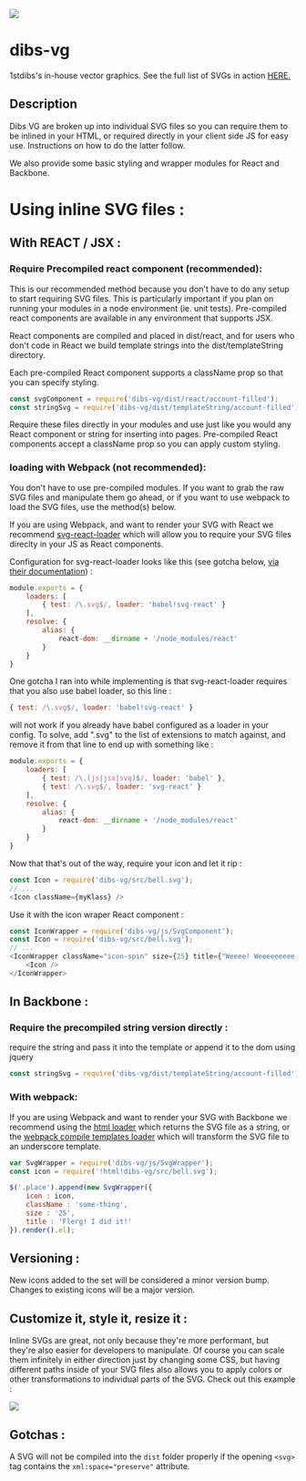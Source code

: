 ![](https://cdn.rawgit.com/1stdibs/dibs-vg/master/src/logo-no-reg.svg)

# dibs-vg 
1stdibs's in-house vector graphics. See the full list of SVGs in action [HERE.](http://beautifulcode.1stdibs.com/dibs-vg/)

## Description

Dibs VG are broken up into individual SVG files so you can require them to be inlined in your HTML, or required directly in your client side JS for easy use. Instructions on how to do the latter follow.

We also provide some basic styling and wrapper modules for React and Backbone. 

# Using inline SVG files :

## With REACT / JSX :

### Require Precompiled react component (recommended):

This is our recommended method because you don't have to do any setup to start requiring SVG files. This is particularly important if you plan on running your modules in a node environment (ie. unit tests). Pre-compiled react components are available in any environment that supports JSX. 

React components are compiled and placed in dist/react, and for users who don't code in React we build template strings into the dist/templateString directory. 

Each pre-compiled React component supports a className prop so that you can specify styling. 

```js
const svgComponent = require('dibs-vg/dist/react/account-filled');
const stringSvg = require('dibs-vg/dist/templateString/account-filled');
```

Require these files directly in your modules and use just like you would any React component or string for inserting into pages. Pre-compiled React components accept a className prop so you can apply custom styling. 

### loading with Webpack (not recommended):

You don't have to use pre-compiled modules. If you want to grab the raw SVG files and manipulate them go ahead, or if you want to use webpack to load the SVG files, use the method(s) below.

If you are using Webpack, and want to render your SVG with React we recommend [svg-react-loader](https://github.com/jhamlet/svg-react-loader) which will allow you to require your SVG files direclty in your JS as React components. 

Configuration for svg-react-loader looks like this (see gotcha below, [via their documentation](https://github.com/jhamlet/svg-react-loader)) : 

```js
module.exports = {
    loaders: [
        { test: /\.svg$/, loader: 'babel!svg-react' }
    ],
    resolve: {
        alias: {
            react-dom: __dirname + '/node_modules/react'
        }
    }
}
```

One gotcha I ran into while implementing is that svg-react-loader requires that you also use babel loader, so this line : 

```js
{ test: /\.svg$/, loader: 'babel!svg-react' }
```

will not work if you already have babel configured as a loader in your config. To solve, add ".svg" to the list of extensions to match against, and remove it from that line to end up with something like :

```js
module.exports = {
    loaders: [
        { test: /\.(js|jsx|svg)$/, loader: 'babel' },
        { test: /\.svg$/, loader: 'svg-react' }
    ],
    resolve: {
        alias: {
            react-dom: __dirname + '/node_modules/react'
        }
    }
}
```

Now that that's out of the way, require your icon and let it rip : 

```js
const Icon = require('dibs-vg/src/bell.svg');
// ...
<Icon className={myKlass} />
```

Use it with the icon wraper React component : 
```js
const IconWrapper = require('dibs-vg/js/SvgComponent');
const Icon = require('dibs-vg/src/bell.svg');
// ...
<IconWrapper className="icon-spin" size={25} title={"Weeee! Weeeeeeeee!"}>
    <Icon />
</IconWrapper>
```

## In Backbone :

### Require the precompiled string version directly :

require the string and pass it into the template or append it to the dom using jquery

```js
const stringSvg = require('dibs-vg/dist/templateString/account-filled');
```
### With webpack:

If you are using Webpack and want to render your SVG with Backbone we recommend using the [html loader](https://www.npmjs.com/package/html-loader) which returns the SVG file as a string, or the [webpack compile templates loader](https://www.npmjs.com/package/webpack-compile-templates) which will transform the SVG file to an underscore template.

```js
var SvgWrapper = require('dibs-vg/js/SvgWrapper');
const icon = require('!html!dibs-vg/src/bell.svg');

$('.place').append(new SvgWrapper({
    icon : icon,
    className : 'some-thing',
    size : '25',
    title : 'Flerg! I did it!'
}).render().el);
```

## Versioning : 

New icons added to the set will be considered a minor version bump. Changes to existing icons will be a major version.  

## Customize it, style it, resize it : 

Inline SVGs are great, not only because they're more performant, but they're also easier for developers to manipulate. Of course you can scale them infinitely in either direction just by changing some CSS, but having different paths inside of your SVG files also allows you to apply colors or other transformations to individual parts of the SVG. Check out this example : 

![](https://cdn.rawgit.com/1stdibs/dibs-vg/master/readme_imgs/do-not-edit-two-color.svg)

## Gotchas :

A SVG will not be compiled into the `dist` folder properly if the opening `<svg>` tag contains the `xml:space="preserve"` attribute.